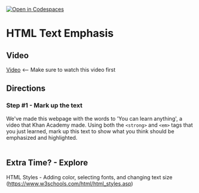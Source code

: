 [![Open in Codespaces](https://classroom.github.com/assets/launch-codespace-2972f46106e565e64193e422d61a12cf1da4916b45550586e14ef0a7c637dd04.svg)](https://classroom.github.com/open-in-codespaces?assignment_repo_id=20504959)
# HTML Text Emphasis <br>

## Video
[Video](https://youtu.be/r2qd-MKHhgs) <-- Make sure to watch this video first

## Directions 
### Step #1 -  Mark up the text <br>
We've made this webpage with the words to 'You can learn anything', a video that Khan Academy made. Using both the `<strong>` and `<em>` tags that you just learned, mark up this text to show what you think should be emphasized and highlighted.
<br><br>
## Extra Time? - Explore
HTML Styles - Adding color, selecting fonts, and changing text size<br>
(https://www.w3schools.com/html/html_styles.asp)
